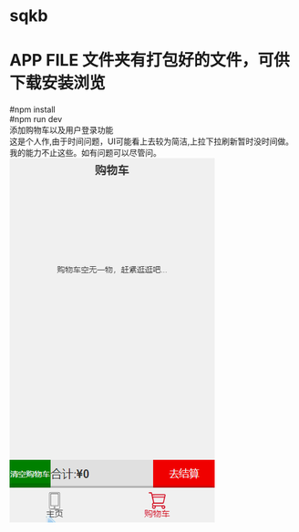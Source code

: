 # sqkb<h2>  
# APP FILE 文件夹有打包好的文件，可供下载安装浏览<h4>
#npm install  
#npm run dev  
添加购物车以及用户登录功能     
这是个人作,由于时间问题，UI可能看上去较为简洁,上拉下拉刷新暂时没时间做。     
我的能力不止这些。如有问题可以尽管问。     
![image](https://github.com/ghwq/sqkb/blob/master/src/assets/img/jdfw.gif)
